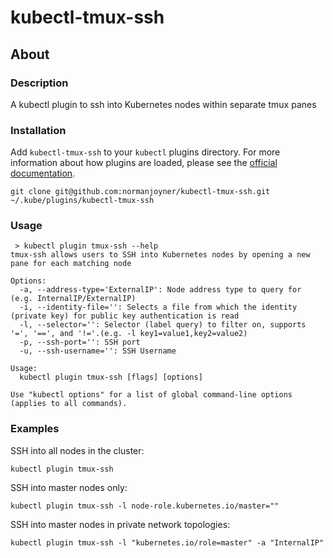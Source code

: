 # kubectl-tmux-ssh

## About

### Description
A kubectl plugin to ssh into Kubernetes nodes within separate tmux panes

### Installation
Add `kubectl-tmux-ssh` to your `kubectl` plugins directory. For more information about how plugins are loaded, please see the [official documentation](https://kubernetes.io/docs/tasks/extend-kubectl/kubectl-plugins/).
```
git clone git@github.com:normanjoyner/kubectl-tmux-ssh.git ~/.kube/plugins/kubectl-tmux-ssh
```

### Usage
```
 > kubectl plugin tmux-ssh --help
tmux-ssh allows users to SSH into Kubernetes nodes by opening a new pane for each matching node

Options:
  -a, --address-type='ExternalIP': Node address type to query for (e.g. InternalIP/ExternalIP)
  -i, --identity-file='': Selects a file from which the identity (private key) for public key authentication is read
  -l, --selector='': Selector (label query) to filter on, supports '=', '==', and '!='.(e.g. -l key1=value1,key2=value2)
  -p, --ssh-port='': SSH port
  -u, --ssh-username='': SSH Username

Usage:
  kubectl plugin tmux-ssh [flags] [options]

Use "kubectl options" for a list of global command-line options (applies to all commands).
```

### Examples
SSH into all nodes in the cluster:
```
kubectl plugin tmux-ssh
```

SSH into master nodes only:
```
kubectl plugin tmux-ssh -l node-role.kubernetes.io/master=""
```

SSH into master nodes in private network topologies:
```
kubectl plugin tmux-ssh -l "kubernetes.io/role=master" -a "InternalIP"
```
